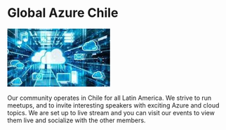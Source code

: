 # Global Azure Chile

[![Global Azure Chile](globalazurechile.png "Join meetup here")](https://www.meetup.com/es-ES/cloud-smart/)

Our community operates in Chile for all Latin America. We strive to run meetups, and to invite interesting speakers with exciting Azure and cloud topics. We are set up to live stream and you can visit our events to view them live and socialize with the other members.
